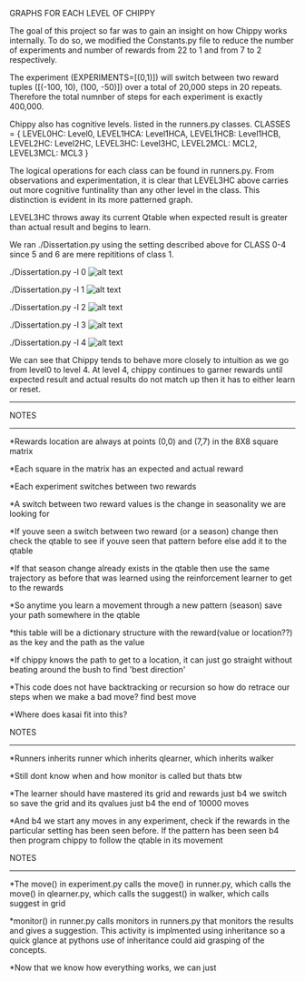 
</b>GRAPHS FOR EACH LEVEL OF CHIPPY</b>

The goal of this project so far was to gain an insight on how Chippy 
works internally. To do so, we modified the Constants.py file to reduce the number 
of experiments and number of rewards from 22 to 1 and from 7 to 2 respectively.

The experiment (EXPERIMENTS=[(0,1)]) will switch between two reward tuples ([(-100, 10), (100,  -50)])
over a total of 20,000 steps in 20 repeats. Therefore the total numnber of steps 
for each experiment is exactly 400,000.

Chippy also has cognitive levels. listed in the runners.py classes.
CLASSES = {
    LEVEL0HC:   Level0,
    LEVEL1HCA:  Level1HCA,
    LEVEL1HCB:  Level1HCB,
    LEVEL2HC:   Level2HC,
    LEVEL3HC:   Level3HC,
    LEVEL2MCL:  MCL2,
    LEVEL3MCL:  MCL3
}

The logical operations for each class can be found in runners.py. 
From observations and experimentation, it is clear that LEVEL3HC above
carries out more cognitive funtinality than any other level in the class.
This distinction is evident in its more patterned graph. 

LEVEL3HC throws away its current Qtable when expected result is 
greater than actual result and begins to learn. 


We ran ./Dissertation.py using the setting described above for 
CLASS 0-4 since 5 and 6 are mere repititions of class 1.


./Dissertation.py -l 0
![alt text](https://github.com/tabularrasa/Chippy/blob/JesuyeChippy/allPix/graphlevel0.PNG)


./Dissertation.py -l 1
![alt text](https://github.com/tabularrasa/Chippy/blob/JesuyeChippy/allPix/graphlevel1.PNG)

./Dissertation.py -l 2
![alt text](https://github.com/tabularrasa/Chippy/blob/JesuyeChippy/allPix/graphlevel2.PNG)


./Dissertation.py -l 3
![alt text](https://github.com/tabularrasa/Chippy/blob/JesuyeChippy/allPix/graphlevel3.PNG)


./Dissertation.py -l 4
![alt text](https://github.com/tabularrasa/Chippy/blob/JesuyeChippy/allPix/graphlevel4.PNG)


We can see that Chippy tends to behave more closely to intuition as we
go from level0 to level 4. At level 4, chippy continues to garner rewards
until expected result and actual results do not match up then it has to 
either learn or reset.



******
NOTES
******
*Rewards location are always at points (0,0) and (7,7) 
    in the 8X8 square matrix

*Each square in the matrix has an expected and actual reward

*Each experiment switches between two rewards

*A switch between two reward values is the change
    in seasonality we are looking for

*If youve seen a switch between two reward (or a season)
    change then check the qtable to see if youve
    seen that pattern before else add it to the qtable

*If that season change already exists in the qtable then use 
    the same trajectory as before that was learned using the 
    reinforcement learner to get to the rewards

*So anytime you learn a movement through a new pattern (season)
    save your path somewhere in the qtable

*this table will be a dictionary structure with the 
    reward(value or location??) as the key and the path as the value

*If chippy knows the path to get to a location, it can just go 
    straight without beating around the bush to find 'best direction'

*This code does not have backtracking or recursion so how 
    do retrace our steps when we make a bad move? find best move

*Where does kasai fit into this?


NOTES
*****
*Runners inherits runner which inherits qlearner, which inherits walker

*Still dont know when and how monitor is called but thats btw

*The learner should have mastered its grid and rewards just b4 we switch
    so save the grid and its qvalues just b4 the end of  10000 moves

*And b4 we start any moves in any experiment, check if the rewards in 
    the particular setting has been seen before. If the pattern has been
    seen b4 then program chippy to follow the qtable in its movement


NOTES
*****
*The move() in experiment.py calls the move() in runner.py,
    which calls the move() in qlearner.py, which calls the 
    suggest() in walker, which calls suggest in grid

*monitor() in runner.py calls monitors in runners.py that 
    monitors the results and gives a suggestion. This activity
    is implmented using inheritance so a quick glance at pythons
    use of inheritance could aid grasping of the concepts.

*Now that we know how everything works, we can just
